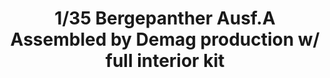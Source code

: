 ---
layout: product
title: "1/35 Bergepanther Ausf.A Assembled by Demag production w/ full interior kit"
price: "7000" 
desc: "Maketa"
img_path: "/assets/img/TAKO2101.webp"
brand: "N/A"
available: false
special_offer: false
new: false
soon: false
cat: "010000"
subcat: "010200"
subsubcat: "0N/A"
sifra: "TAKO2101"
popular: false
spec: false
---